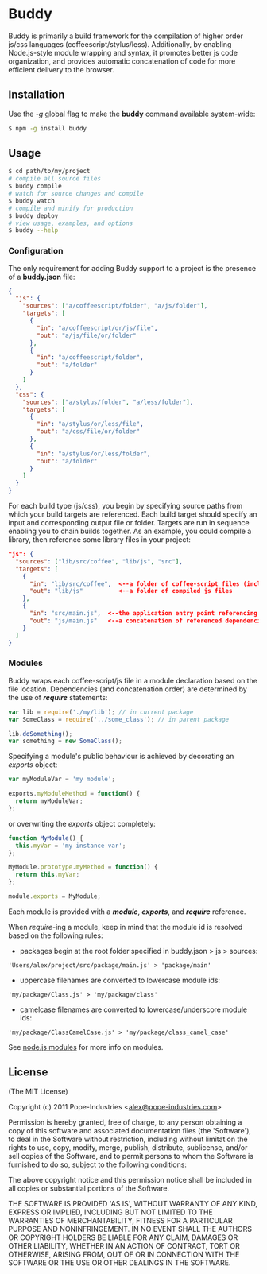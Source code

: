 # Buddy

Buddy is primarily a build framework for the compilation of higher order js/css languages (coffeescript/stylus/less). 
Additionally, by enabling Node.js-style module wrapping and syntax, it promotes better js code organization, 
and provides automatic concatenation of code for more efficient delivery to the browser.

## Installation

Use the *-g* global flag to make the **buddy** command available system-wide:

```bash
$ npm -g install buddy
```

## Usage

```bash
$ cd path/to/my/project
# compile all source files
$ buddy compile
# watch for source changes and compile
$ buddy watch
# compile and minify for production
$ buddy deploy
# view usage, examples, and options
$ buddy --help
```

### Configuration

The only requirement for adding Buddy support to a project is the presence of a **buddy.json** file:

```json
{
  "js": {
    "sources": ["a/coffeescript/folder", "a/js/folder"],
    "targets": [
      {
        "in": "a/coffeescript/or/js/file",
        "out": "a/js/file/or/folder"
      },
      {
        "in": "a/coffeescript/folder",
        "out": "a/folder"
      }
    ]
  },
  "css": {
    "sources": ["a/stylus/folder", "a/less/folder"],
    "targets": [
      {
        "in": "a/stylus/or/less/file",
        "out": "a/css/file/or/folder"
      },
      {
        "in": "a/stylus/or/less/folder",
        "out": "a/folder"
      }
    ]
  }
}
```

For each build type (js/css), you begin by specifying source paths from which your build targets are referenced.
Each build target should specify an input and corresponding output file or folder. 
Targets are run in sequence enabling you to chain builds together.
As an example, you could compile a library, then reference some library files in your project:

```json
"js": {
  "sources": ["lib/src/coffee", "lib/js", "src"],
  "targets": [
    {
      "in": "lib/src/coffee",  <--a folder of coffee-script files (including nested folders)
      "out": "lib/js"          <--a folder of compiled js files
    },
    {
      "in": "src/main.js",  <--the application entry point referencing library dependencies
      "out": "js/main.js"   <--a concatenation of referenced dependencies
    }
  ]
}
```

### Modules

Buddy wraps each coffee-script/js file in a module declaration based on the file location. 
Dependencies (and concatenation order) are determined by the use of ***require*** statements:

```javascript
var lib = require('./my/lib'); // in current package
var SomeClass = require('../some_class'); // in parent package

lib.doSomething();
var something = new SomeClass();
```

Specifying a module's public behaviour is achieved by decorating an *exports* object:

```javascript
var myModuleVar = 'my module';

exports.myModuleMethod = function() { 
  return myModuleVar;
};
```

or overwriting the *exports* object completely:

```javascript
function MyModule() {
  this.myVar = 'my instance var';
};

MyModule.prototype.myMethod = function() {
  return this.myVar;
};

module.exports = MyModule;
```

Each module is provided with a ***module***, ***exports***, and ***require*** reference.

When *require*-ing a module, keep in mind that the module id is resolved based on the following rules:

 - packages begin at the root folder specified in buddy.json > js > sources:
```
'Users/alex/project/src/package/main.js' > 'package/main'
```
 - uppercase filenames are converted to lowercase module ids: 
```
'my/package/Class.js' > 'my/package/class'
```
 - camelcase filenames are converted to lowercase/underscore module ids: 
```
'my/package/ClassCamelCase.js' > 'my/package/class_camel_case'
```

See [node.js modules](http://nodejs.org/docs/v0.6.0/api/modules.html) for more info on modules.

## License 

(The MIT License)

Copyright (c) 2011 Pope-Industries &lt;alex@pope-industries.com&gt;

Permission is hereby granted, free of charge, to any person obtaining
a copy of this software and associated documentation files (the
'Software'), to deal in the Software without restriction, including
without limitation the rights to use, copy, modify, merge, publish,
distribute, sublicense, and/or sell copies of the Software, and to
permit persons to whom the Software is furnished to do so, subject to
the following conditions:

The above copyright notice and this permission notice shall be
included in all copies or substantial portions of the Software.

THE SOFTWARE IS PROVIDED 'AS IS', WITHOUT WARRANTY OF ANY KIND,
EXPRESS OR IMPLIED, INCLUDING BUT NOT LIMITED TO THE WARRANTIES OF
MERCHANTABILITY, FITNESS FOR A PARTICULAR PURPOSE AND NONINFRINGEMENT.
IN NO EVENT SHALL THE AUTHORS OR COPYRIGHT HOLDERS BE LIABLE FOR ANY
CLAIM, DAMAGES OR OTHER LIABILITY, WHETHER IN AN ACTION OF CONTRACT,
TORT OR OTHERWISE, ARISING FROM, OUT OF OR IN CONNECTION WITH THE
SOFTWARE OR THE USE OR OTHER DEALINGS IN THE SOFTWARE.
